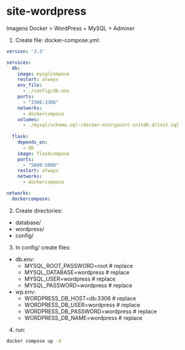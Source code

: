 # site-wordpress

Imagens Docker > WordPress + MySQL + Adminer

1. Create file: docker-compose.yml:

```yml
version: '3.3'

services:
  db:
    image: mysqlcompose
    restart: always
    env_file:
      - ./config/db.env
    ports:
      - "3306:3306"
    networks:
      - dockercompose
    volumes:
      - ./mysql/schema.sql:/docker-entrypoint-initdb.d/init.sql
  
  flask:
    depends_on: 
      - db
    image: flaskcompose
    ports:
      - "5000:5000"
    restart: always
    networks: 
      - dockercompose

networks:
  dockercompose:
```
2. Create directories:
  - database/
  - wordpress/
  - config/
3. In config/ create files:
  - db.env:
    - MYSQL_ROOT_PASSWORD=root # replace
    - MYSQL_DATABASE=wordpress # replace
    - MYSQL_USER=wordpress # replace
    - MYSQL_PASSWORD=wordpress # replace
  - wp.env:
    - WORDPRESS_DB_HOST=db:3306 # replace
    - WORDPRESS_DB_USER=wordpress # replace
    - WORDPRESS_DB_PASSWORD=wordpress # replace
    - WORDPRESS_DB_NAME=wordpress # replace
4. run:
```bash
docker compose up -d
```
